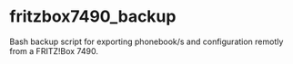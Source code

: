 # fritzbox7490_backup

Bash backup script for exporting 
phonebook/s and configuration remotly 
from a FRITZ!Box 7490.

